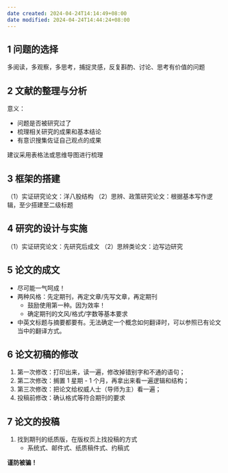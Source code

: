 ```yaml
---
date created: 2024-04-24T14:14:49+08:00
date modified: 2024-04-24T14:44:24+08:00
---
```


## 1 问题的选择

多阅读，多观察，多思考，捕捉灵感，反复斟酌、讨论、思考有价值的问题

## 2 文献的整理与分析

意义：
- 问题是否被研究过了
- 梳理相关研究的成果和基本结论
- 有意识搜集佐证自己观点的成果

建议采用表格法或思维导图进行梳理

## 3 框架的搭建

（1）实证研究论文：洋八股结构
（2）思辨、政策研究论文：根据基本写作逻辑，至少搭建至二级标题

## 4 研究的设计与实施

（1）实证研究论文：先研究后成文
（2）思辨类论文：边写边研究

## 5 论文的成文

- 尽可能一气呵成！
- 两种风格：先定期刊，再定文章/先写文章，再定期刊
	- 鼓励使用第一种。因为效率！
	- 确定期刊的文风/格式/字数等基本要求
- 中英文标题与摘要都要有。无法确定一个概念如何翻译时，可以参照已有论文当中的翻译方式。

## 6 论文初稿的修改

1. 第一次修改：打印出来，读一遍，修改掉错别字和不通的语句；
2. 第二次修改：搁置 1 星期 - 1 个月，再拿出来看一遍逻辑和结构；
3. 第三次修改：把论文给权威人士（导师为主）看一遍；
4. 投稿前修改：确认格式等符合期刊的要求

## 7 论文的投稿

1. 找到期刊的纸质版，在版权页上找投稿的方式
	- 系统式、邮件式、纸质稿件式、约稿式

**谨防被骗！**
